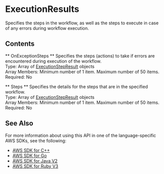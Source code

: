 # ExecutionResults<a name="API_ExecutionResults"></a>

Specifies the steps in the workflow, as well as the steps to execute in case of any errors during workflow execution\.

## Contents<a name="API_ExecutionResults_Contents"></a>

 ** OnExceptionSteps **   <a name="TransferFamily-Type-ExecutionResults-OnExceptionSteps"></a>
Specifies the steps \(actions\) to take if errors are encountered during execution of the workflow\.  
Type: Array of [ExecutionStepResult](API_ExecutionStepResult.md) objects  
Array Members: Minimum number of 1 item\. Maximum number of 50 items\.  
Required: No

 ** Steps **   <a name="TransferFamily-Type-ExecutionResults-Steps"></a>
Specifies the details for the steps that are in the specified workflow\.  
Type: Array of [ExecutionStepResult](API_ExecutionStepResult.md) objects  
Array Members: Minimum number of 1 item\. Maximum number of 50 items\.  
Required: No

## See Also<a name="API_ExecutionResults_SeeAlso"></a>

For more information about using this API in one of the language\-specific AWS SDKs, see the following:
+  [AWS SDK for C\+\+](https://docs.aws.amazon.com/goto/SdkForCpp/transfer-2018-11-05/ExecutionResults) 
+  [AWS SDK for Go](https://docs.aws.amazon.com/goto/SdkForGoV1/transfer-2018-11-05/ExecutionResults) 
+  [AWS SDK for Java V2](https://docs.aws.amazon.com/goto/SdkForJavaV2/transfer-2018-11-05/ExecutionResults) 
+  [AWS SDK for Ruby V3](https://docs.aws.amazon.com/goto/SdkForRubyV3/transfer-2018-11-05/ExecutionResults) 